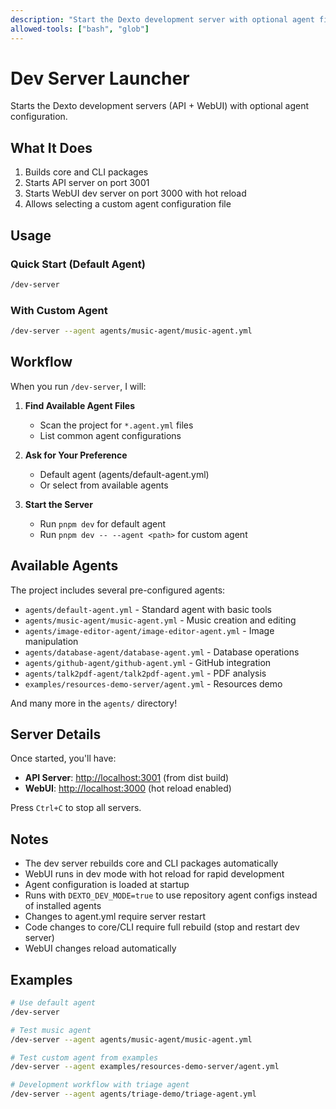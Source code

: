 ```yaml
---
description: "Start the Dexto development server with optional agent file selection"
allowed-tools: ["bash", "glob"]
---
```


# Dev Server Launcher

Starts the Dexto development servers (API + WebUI) with optional agent configuration.

## What It Does

1. Builds core and CLI packages
2. Starts API server on port 3001
3. Starts WebUI dev server on port 3000 with hot reload
4. Allows selecting a custom agent configuration file

## Usage

### Quick Start (Default Agent)
```bash
/dev-server
```

### With Custom Agent
```bash
/dev-server --agent agents/music-agent/music-agent.yml
```

## Workflow

When you run `/dev-server`, I will:

1. **Find Available Agent Files**
   - Scan the project for `*.agent.yml` files
   - List common agent configurations

2. **Ask for Your Preference**
   - Default agent (agents/default-agent.yml)
   - Or select from available agents

3. **Start the Server**
   - Run `pnpm dev` for default agent
   - Run `pnpm dev -- --agent <path>` for custom agent

## Available Agents

The project includes several pre-configured agents:

- `agents/default-agent.yml` - Standard agent with basic tools
- `agents/music-agent/music-agent.yml` - Music creation and editing
- `agents/image-editor-agent/image-editor-agent.yml` - Image manipulation
- `agents/database-agent/database-agent.yml` - Database operations
- `agents/github-agent/github-agent.yml` - GitHub integration
- `agents/talk2pdf-agent/talk2pdf-agent.yml` - PDF analysis
- `examples/resources-demo-server/agent.yml` - Resources demo

And many more in the `agents/` directory!

## Server Details

Once started, you'll have:
- **API Server**: <http://localhost:3001> (from dist build)
- **WebUI**: <http://localhost:3000> (hot reload enabled)

Press `Ctrl+C` to stop all servers.

## Notes

- The dev server rebuilds core and CLI packages automatically
- WebUI runs in dev mode with hot reload for rapid development
- Agent configuration is loaded at startup
- Runs with `DEXTO_DEV_MODE=true` to use repository agent configs instead of installed agents
- Changes to agent.yml require server restart
- Code changes to core/CLI require full rebuild (stop and restart dev server)
- WebUI changes reload automatically

## Examples

```bash
# Use default agent
/dev-server

# Test music agent
/dev-server --agent agents/music-agent/music-agent.yml

# Test custom agent from examples
/dev-server --agent examples/resources-demo-server/agent.yml

# Development workflow with triage agent
/dev-server --agent agents/triage-demo/triage-agent.yml
```
